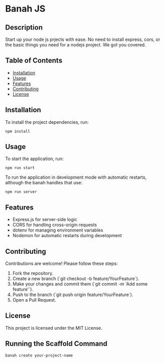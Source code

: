 # Banah JS

## Description

Start up your node js prjects with ease. No need to install express, cors, or the basic things you need for a nodejs project. We got you covered.

## Table of Contents

- [Installation](#installation)
- [Usage](#usage)
- [Features](#features)
- [Contributing](#contributing)
- [License](#license)

## Installation

To install the project dependencies, run:

```
npm install

```

## Usage

To start the application, run:

```
npm run start

```

To run the application in development mode with automatic restarts, although the banah handles that use:

```
npm run server

```

## Features

- Express.js for server-side logic
- CORS for handling cross-origin requests
- dotenv for managing environment variables
- Nodemon for automatic restarts during development

## Contributing

Contributions are welcome! Please follow these steps:

1. Fork the repository.
2. Create a new branch (\`git checkout -b feature/YourFeature\`).
3. Make your changes and commit them (\`git commit -m 'Add some feature'\`).
4. Push to the branch (\`git push origin feature/YourFeature\`).
5. Open a Pull Request.

## License

This project is licensed under the MIT License.

## Running the Scaffold Command

```
banah create your-project-name

```
